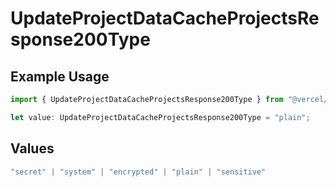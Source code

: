 # UpdateProjectDataCacheProjectsResponse200Type

## Example Usage

```typescript
import { UpdateProjectDataCacheProjectsResponse200Type } from "@vercel/sdk/models/operations/updateprojectdatacache.js";

let value: UpdateProjectDataCacheProjectsResponse200Type = "plain";
```

## Values

```typescript
"secret" | "system" | "encrypted" | "plain" | "sensitive"
```
